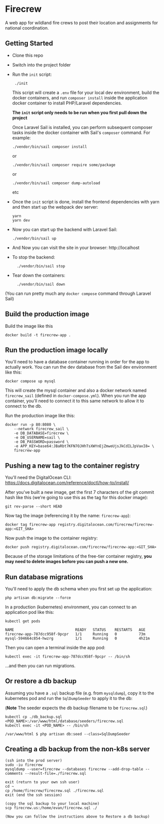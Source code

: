 # Firecrew

A web app for wildland fire crews to post their location and assignments for national coordination.

## Getting Started

-   Clone this repo
-   Switch into the project folder
-   Run the `init` script:

         ./init

    This script will create a `.env` file for your local dev environment, build the docker containers, and run `composer install` inside the application docker container to install PHP/Laravel dependencies.

    **The `init` script only needs to be run when you first pull down the project**

    Once Laravel Sail is installed, you can perform subsequent composer tasks inside the docker container with Sail's `composer` command. For example:

        ./vendor/bin/sail composer install

    or

        ./vendor/bin/sail composer require some/package

    or

        ./vendor/bin/sail composer dump-autoload

    etc

-   Once the `init` script is done, install the frontend dependencies with yarn and then start up the webpack dev server:

        yarn
        yarn dev

-   Now you can start up the backend with Laravel Sail:

        ./vendor/bin/sail up

-   And Now you can visit the site in your browser: http://localhost

-   To stop the backend:

          ./vendor/bin/sail stop

-   Tear down the containers:

          ./vendor/bin/sail down

(You can run pretty much any `docker compose` command through Laravel Sail)

## Build the production image

Build the image like this

    docker build -t firecrew-app .

## Run the production image locally

You'll need to have a database container running in order for the app
to actually work. You can run the dev database from the Sail dev environment
like this:

    docker compose up mysql

This will create the mysql container and also a docker network named `firecrew_sail` (defined in `docker-compose.yml`). When you run the app
container, you'll need to connect it to this same network to allow it to
connect to the db.

Run the production image like this:

    docker run -p 80:8080 \
        --network firecrew_sail \
        -e DB_DATABASE=firecrew \
        -e DB_USERNAME=sail \
        -e DB_PASSWORD=password \
        -e APP_KEY=base64:JBaRbt7KFN7OJHhTsXWYnEjZmweUjsJkCdILJpVaxI8= \
        firecrew-app

## Pushing a new tag to the container registry

You'll need the DigitalOcean CLI: https://docs.digitalocean.com/reference/doctl/how-to/install/

After you've built a new image, get the first 7 characters of the git commit
hash like this (we're going to use this as the tag for this docker image):

    git rev-parse --short HEAD

Now tag the image (referencing it by the name: `firecrew-app`):

    docker tag firecrew-app registry.digitalocean.com/firecrew/firecrew-app:<GIT_SHA>

Now push the image to the container registry:

    docker push registry.digitalocean.com/firecrew/firecrew-app:<GIT_SHA>

Because of the storage limitations of the free-tier container registry,
**you may need to delete images before you can push a new one.**

## Run database migrations

You'll need to apply the db schema when you first set up the application:

    php artisan db:migrate --force

In a production (kubernetes) environment, you can connect to an application pod like this:

    kubectl get pods

    NAME                            READY   STATUS    RESTARTS   AGE
    firecrew-app-787dcc958f-9pcpr   1/1     Running   0          73m
    mysql-594664c854-hwzrg          1/1     Running   0          4h21m

Then you can open a terminal inside the app pod:

    kubectl exec -it firecrew-app-787dcc958f-9pcpr -- /bin/sh

...and then you can run migrations.

## Or restore a db backup

Assuming you have a `.sql` backup file (e.g. from `mysqldump`),
copy it to the kubernetes pod and run the `SqlDumpSeeder` to apply it to the db:

(**Note** The seeder expects the db backup filename to be `firecrew.sql`)

    kubectl cp ./db_backup.sql <POD_NAME>:/var/www/html/database/seeders/firecrew.sql
    kubectl exec -it <POD_NAME> -- /bin/sh

    /var/www/html $ php artisan db:seed --class=SqlDumpSeeder

## Creating a db backup from the non-k8s server

    (ssh into the prod server)
    sudo -iu firecrew
    mysqldump --user=firecrew --databases firecrew --add-drop-table --comments --result-file=./firecrew.sql

    exit (return to your own ssh user)
    cd ~
    cp /home/firecrew/firecrew.sql ./firecrew.sql
    exit (end the ssh session)

    (copy the sql backup to your local machine)
    scp firecrew.us:/home/evan/firecrew.sql ./

    (Now you can follow the instructions above to Restore a db backup)
